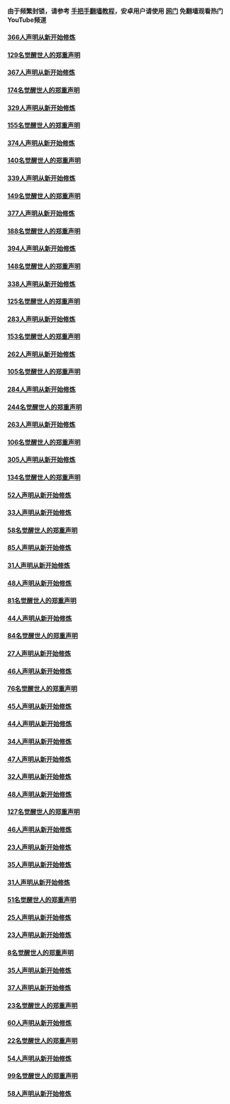 #### 由于频繁封锁，请参考 [手把手翻墙教程](https://github.com/gfw-breaker/guides/wiki/)，安卓用户请使用 [网门](https://github.com/gfw-breaker/nogfw/blob/master/dl.md?t=06120202) 免翻墙观看热门YouTube频道 

#### [366人声明从新开始修炼](../pages/91/426737.md?t=06120202) 

#### [129名觉醒世人的郑重声明](../pages/91/426736.md?t=06120202) 

#### [367人声明从新开始修炼](../pages/91/426421.md?t=06120202) 

#### [174名觉醒世人的郑重声明](../pages/91/426420.md?t=06120202) 

#### [329人声明从新开始修炼](../pages/91/426139.md?t=06120202) 

#### [155名觉醒世人的郑重声明](../pages/91/426138.md?t=06120202) 

#### [374人声明从新开始修炼](../pages/91/425811.md?t=06120202) 

#### [140名觉醒世人的郑重声明](../pages/91/425810.md?t=06120202) 

#### [339人声明从新开始修炼](../pages/91/425690.md?t=06120202) 

#### [149名觉醒世人的郑重声明](../pages/91/425689.md?t=06120202) 

#### [377人声明从新开始修炼](../pages/91/424867.md?t=06120202) 

#### [188名觉醒世人的郑重声明](../pages/91/424866.md?t=06120202) 

#### [394人声明从新开始修炼](../pages/91/423914.md?t=06120202) 

#### [148名觉醒世人的郑重声明](../pages/91/423913.md?t=06120202) 

#### [338人声明从新开始修炼](../pages/91/423540.md?t=06120202) 

#### [125名觉醒世人的郑重声明](../pages/91/423539.md?t=06120202) 

#### [283人声明从新开始修炼](../pages/91/423296.md?t=06120202) 

#### [153名觉醒世人的郑重声明](../pages/91/423295.md?t=06120202) 

#### [262人声明从新开始修炼](../pages/91/423004.md?t=06120202) 

#### [105名觉醒世人的郑重声明](../pages/91/423003.md?t=06120202) 

#### [284人声明从新开始修炼](../pages/91/422707.md?t=06120202) 

#### [244名觉醒世人的郑重声明](../pages/91/422706.md?t=06120202) 

#### [263人声明从新开始修炼](../pages/91/422553.md?t=06120202) 

#### [106名觉醒世人的郑重声明](../pages/91/422552.md?t=06120202) 

#### [305人声明从新开始修炼](../pages/91/422153.md?t=06120202) 

#### [134名觉醒世人的郑重声明](../pages/91/422152.md?t=06120202) 

#### [52人声明从新开始修炼](../pages/91/421846.md?t=06120202) 

#### [33人声明从新开始修炼](../pages/91/421804.md?t=06120202) 

#### [58名觉醒世人的郑重声明](../pages/91/421845.md?t=06120202) 

#### [85人声明从新开始修炼](../pages/91/421769.md?t=06120202) 

#### [31人声明从新开始修炼](../pages/91/421763.md?t=06120202) 

#### [48人声明从新开始修炼](../pages/91/421605.md?t=06120202) 

#### [81名觉醒世人的郑重声明](../pages/91/421656.md?t=06120202) 

#### [44人声明从新开始修炼](../pages/91/421544.md?t=06120202) 

#### [84名觉醒世人的郑重声明](../pages/91/421543.md?t=06120202) 

#### [27人声明从新开始修炼](../pages/91/421465.md?t=06120202) 

#### [46人声明从新开始修炼](../pages/91/421454.md?t=06120202) 

#### [76名觉醒世人的郑重声明](../pages/91/421453.md?t=06120202) 

#### [45人声明从新开始修炼](../pages/91/421452.md?t=06120202) 

#### [44人声明从新开始修炼](../pages/91/421422.md?t=06120202) 

#### [34人声明从新开始修炼](../pages/91/421322.md?t=06120202) 

#### [47人声明从新开始修炼](../pages/91/421264.md?t=06120202) 

#### [32人声明从新开始修炼](../pages/91/421225.md?t=06120202) 

#### [48人声明从新开始修炼](../pages/91/421202.md?t=06120202) 

#### [127名觉醒世人的郑重声明](../pages/91/421224.md?t=06120202) 

#### [46人声明从新开始修炼](../pages/91/421203.md?t=06120202) 

#### [23人声明从新开始修炼](../pages/91/421138.md?t=06120202) 

#### [35人声明从新开始修炼](../pages/91/421122.md?t=06120202) 

#### [31人声明从新开始修炼](../pages/91/421081.md?t=06120202) 

#### [51名觉醒世人的郑重声明](../pages/91/421080.md?t=06120202) 

#### [25人声明从新开始修炼](../pages/91/421020.md?t=06120202) 

#### [23人声明从新开始修炼](../pages/91/420884.md?t=06120202) 

#### [8名觉醒世人的郑重声明](../pages/91/420883.md?t=06120202) 

#### [35人声明从新开始修炼](../pages/91/420809.md?t=06120202) 

#### [37人声明从新开始修炼](../pages/91/420766.md?t=06120202) 

#### [23名觉醒世人的郑重声明](../pages/91/420765.md?t=06120202) 

#### [60人声明从新开始修炼](../pages/91/420727.md?t=06120202) 

#### [22名觉醒世人的郑重声明](../pages/91/420726.md?t=06120202) 

#### [54人声明从新开始修炼](../pages/91/420529.md?t=06120202) 

#### [99名觉醒世人的郑重声明](../pages/91/420528.md?t=06120202) 

#### [58人声明从新开始修炼](../pages/91/420198.md?t=06120202) 

